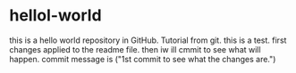 # hellol-world
this is a hello world  repository in GitHub. Tutorial from git.
this is a test. first changes applied to the readme file. then iw ill cmmit to see what will happen.
commit message is ("1st commit to see what the changes are.")
